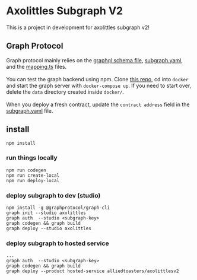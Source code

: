 # Axolittles Subgraph V2
This is a project in development for axolittles subgraph v2!


## Graph Protocol
Graph protocol mainly relies on the [graphql schema file](/subgraph/axolittles/schema.graphql), [subgraph.yaml](/subgraph/axolittles/subgraph.yaml), and the [mapping.ts](/subgraph/axolittles/src/) files. <br><br>
You can test the graph backend using npm. Clone [this repo](https://github.com/graphprotocol/graph-node), cd into `docker` and start the graph server with `docker-compose up`. If you need to start over, delete the `data` directory created inside `docker/`. 
<br><br>
When you deploy a fresh contract, update the `contract address` field in the [subgraph.yaml](subgraph/kelptoken/subgraph.yaml) file.

## install
```
npm install
```

### run things locally

```
npm run codegen
npm run create-local
npm run deploy-local
```

### deploy subgraph to dev (studio)
```
npm install -g @graphprotocol/graph-cli
graph init --studio axolittles
graph auth  --studio <subgraph-key>
graph codegen && graph build
graph deploy --studio axolittles
```

### deploy subgraph to hosted service
```
...
graph auth  --studio <subgraph-key>
graph codegen && graph build
graph deploy --product hosted-service alliedtoasters/axolittlesv2
```


